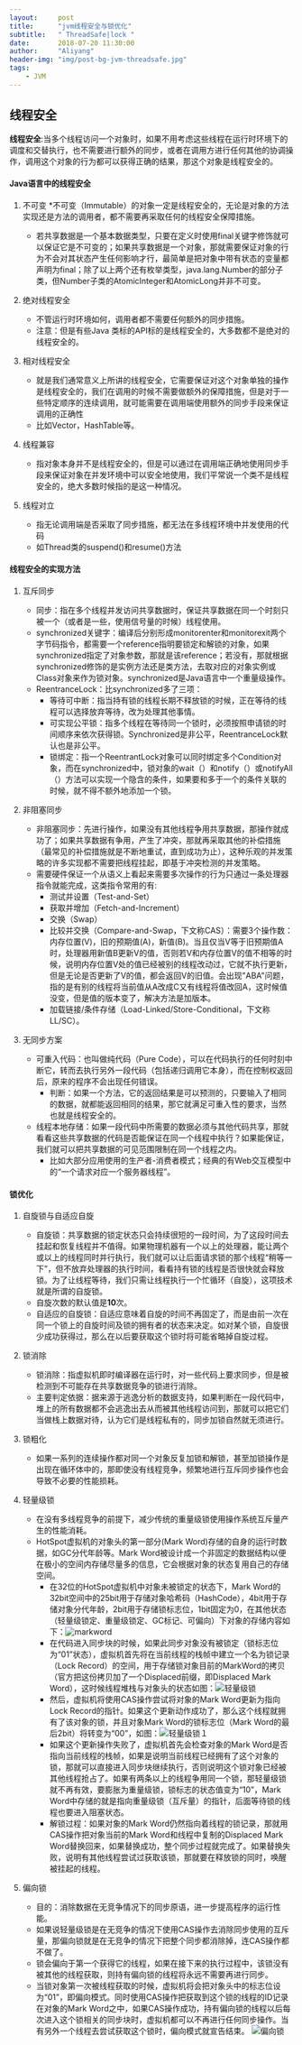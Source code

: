 ```yaml
---
layout:     post
title:      "jvm线程安全与锁优化"
subtitle:   " ThreadSafe|lock "
date:       2018-07-20 11:30:00
author:     "Aliyang"
header-img: "img/post-bg-jvm-threadsafe.jpg"
tags:
    - JVM
---
```

## 线程安全
**线程安全**:当多个线程访问一个对象时，如果不用考虑这些线程在运行时环境下的调度和交替执行，也不需要进行额外的同步，或者在调用方进行任何其他的协调操作，调用这个对象的行为都可以获得正确的结果，那这个对象是线程安全的。

#### Java语言中的线程安全
1. 不可变
	*不可变（Immutable）的对象一定是线程安全的，无论是对象的方法实现还是方法的调用者，都不需要再采取任何的线程安全保障措施。
	* 若共享数据是一个基本数据类型，只要在定义时使用final关键字修饰就可以保证它是不可变的；如果共享数据是一个对象，那就需要保证对象的行为不会对其状态产生任何影响才行，最简单是把对象中带有状态的变量都声明为final；除了以上两个还有枚举类型，java.lang.Number的部分子类，但Number子类的AtomicInteger和AtomicLong并非不可变。

2. 绝对线程安全
	* 不管运行时环境如何，调用者都不需要任何额外的同步措施。
	* 注意：但是有些Java 类标的API标的是线程安全的，大多数都不是绝对的线程安全的。

3. 相对线程安全
	* 就是我们通常意义上所讲的线程安全，它需要保证对这个对象单独的操作是线程安全的，我们在调用的时候不需要做额外的保障措施，但是对于一些特定顺序的连续调用，就可能需要在调用端使用额外的同步手段来保证调用的正确性
	* 比如Vector，HashTable等。
4. 线程兼容
	* 指对象本身并不是线程安全的，但是可以通过在调用端正确地使用同步手段来保证对象在并发环境中可以安全地使用，我们平常说一个类不是线程安全的，绝大多数时候指的是这一种情况。
5. 线程对立
	* 指无论调用端是否采取了同步措施，都无法在多线程环境中并发使用的代码
	* 如Thread类的suspend()和resume()方法

#### 线程安全的实现方法

1. 互斥同步
	* 同步：指在多个线程并发访问共享数据时，保证共享数据在同一个时刻只被一个（或者是一些，使用信号量的时候）线程使用。
	* synchronized关键字：编译后分别形成monitorenter和monitorexit两个字节码指令，都需要一个reference指明要锁定和解锁的对象，如果synchronized指定了对象参数，那就是该reference；若没有，那就根据synchronized修饰的是实例方法还是类方法，去取对应的对象实例或Class对象来作为锁对象。synchronized是Java语言中一个重量级操作。
	* ReentranceLock：比synchronized多了三项：
		* 等待可中断：指当持有锁的线程长期不释放锁的时候，正在等待的线程可以选择放弃等待，改为处理其他事情。
		* 可实现公平锁：指多个线程在等待同一个锁时，必须按照申请锁的时间顺序来依次获得锁。Synchronized是非公平，ReentranceLock默认也是非公平。
		* 锁绑定：指一个ReentrantLock对象可以同时绑定多个Condition对象，而在synchronized中，锁对象的wait（）和notify（）或notifyAll（）方法可以实现一个隐含的条件，如果要和多于一个的条件关联的时候，就不得不额外地添加一个锁。

2. 非阻塞同步
	* 非阻塞同步：先进行操作，如果没有其他线程争用共享数据，那操作就成功了；如果共享数据有争用，产生了冲突，那就再采取其他的补偿措施（最常见的补偿措施就是不断地重试，直到成功为止），这种乐观的并发策略的许多实现都不需要把线程挂起，即基于冲突检测的并发策略。
	* 需要硬件保证一个从语义上看起来需要多次操作的行为只通过一条处理器指令就能完成，这类指令常用的有:
		* 测试并设置（Test-and-Set）
		* 获取并增加（Fetch-and-Increment）
		* 交换（Swap）
		* 比较并交换（Compare-and-Swap，下文称CAS）：需要3个操作数：内存位置(V)，旧的预期值(A)，新值(B)。当且仅当V等于旧预期值A时，处理器用新值B更新V的值，否则若V和内存位置V的值不相等的时候，说明内存位置V处的值已经被别的线程改动过，它就不执行更新，但是无论是否更新了V的值，都会返回V的旧值。会出现"ABA"问题，指的是有别的线程将当前值从A改成C又有线程将值改回A，这时候值没变，但是值的版本变了，解决方法是加版本。
		* 加载链接/条件存储（Load-Linked/Store-Conditional，下文称LL/SC）。

3. 无同步方案
	* 可重入代码：也叫做纯代码（Pure Code），可以在代码执行的任何时刻中断它，转而去执行另外一段代码（包括递归调用它本身），而在控制权返回后，原来的程序不会出现任何错误。
		* 判断：如果一个方法，它的返回结果是可以预测的，只要输入了相同的数据，就都能返回相同的结果，那它就满足可重入性的要求，当然也就是线程安全的。
	* 线程本地存储：如果一段代码中所需要的数据必须与其他代码共享，那就看看这些共享数据的代码是否能保证在同一个线程中执行？如果能保证，我们就可以把共享数据的可见范围限制在同一个线程之内。
		* 比如大部分应用使用的生产者-消费者模式；经典的有Web交互模型中的“一个请求对应一个服务器线程”。

#### 锁优化
1. 自旋锁与自适应自旋
	* 自旋锁：共享数据的锁定状态只会持续很短的一段时间，为了这段时间去挂起和恢复线程并不值得。如果物理机器有一个以上的处理器，能让两个或以上的线程同时并行执行，我们就可以让后面请求锁的那个线程“稍等一下”，但不放弃处理器的执行时间，看看持有锁的线程是否很快就会释放锁。为了让线程等待，我们只需让线程执行一个忙循环（自旋），这项技术就是所谓的自旋锁。
	* 自旋次数的默认值是**10**次。
	* 自适应的自旋锁：自适应意味着自旋的时间不再固定了，而是由前一次在同一个锁上的自旋时间及锁的拥有者的状态来决定。如对某个锁，自旋很少成功获得过，那么在以后要获取这个锁时将可能省略掉自旋过程。

2. 锁消除
	* 锁消除：指虚拟机即时编译器在运行时，对一些代码上要求同步，但是被检测到不可能存在共享数据竞争的锁进行消除。
	* 主要判定依据：据来源于逃逸分析的数据支持，如果判断在一段代码中，堆上的所有数据都不会逃逸出去从而被其他线程访问到，那就可以把它们当做栈上数据对待，认为它们是线程私有的，同步加锁自然就无须进行。

3. 锁粗化
	* 如果一系列的连续操作都对同一个对象反复加锁和解锁，甚至加锁操作是出现在循环体中的，那即使没有线程竞争，频繁地进行互斥同步操作也会导致不必要的性能损耗。

4. 轻量级锁
	* 在没有多线程竞争的前提下，减少传统的重量级锁使用操作系统互斥量产生的性能消耗。 
	* HotSpot虚拟机的对象头的第一部分(Mark Word)存储的自身的运行时数据，如GC分代年龄等。Mark Word被设计成一个非固定的数据结构以便在极小的空间内存储尽量多的信息，它会根据对象的状态复用自己的存储空间。
		* 在32位的HotSpot虚拟机中对象未被锁定的状态下，Mark Word的32bit空间中的25bit用于存储对象哈希码（HashCode），4bit用于存储对象分代年龄，2bit用于存储锁标志位，1bit固定为0，在其他状态（轻量级锁定、重量级锁定、GC标记、可偏向）下对象的存储内容如下：![markword](https://github.com/CoderAssassin/markdownImg/blob/master/JavaVM/MarkWord.png?raw=true)
		* 在代码进入同步块的时候，如果此同步对象没有被锁定（锁标志位为“01”状态），虚拟机首先将在当前线程的栈帧中建立一个名为锁记录（Lock Record）的空间，用于存储锁对象目前的MarkWord的拷贝（官方把这份拷贝加了一个Displaced前缀，即Displaced Mark Word），这时候线程堆栈与对象头的状态如图：![轻量级锁](https://github.com/CoderAssassin/markdownImg/blob/master/JavaVM/light_lock1.png?raw=true)
		* 然后，虚拟机将使用CAS操作尝试将对象的Mark Word更新为指向Lock Record的指针。如果这个更新动作成功了，那么这个线程就拥有了该对象的锁，并且对象Mark Word的锁标志位（Mark Word的最后2bit）将转变为“00”，如图：![轻量级锁１](https://github.com/CoderAssassin/markdownImg/blob/master/JavaVM/light_lock2.png?raw=true)
		* 如果这个更新操作失败了，虚拟机首先会检查对象的Mark Word是否指向当前线程的栈帧，如果是说明当前线程已经拥有了这个对象的锁，那就可以直接进入同步块继续执行，否则说明这个锁对象已经被其他线程抢占了。如果有两条以上的线程争用同一个锁，那轻量级锁就不再有效，要膨胀为重量级锁，锁标志的状态值变为“10”，Mark Word中存储的就是指向重量级锁（互斥量）的指针，后面等待锁的线程也要进入阻塞状态。
		* 解锁过程：如果对象的Mark Word仍然指向着线程的锁记录，那就用CAS操作把对象当前的Mark Word和线程中复制的Displaced Mark Word替换回来，如果替换成功，整个同步过程就完成了。如果替换失败，说明有其他线程尝试过获取该锁，那就要在释放锁的同时，唤醒被挂起的线程。

5. 偏向锁
	* 目的：消除数据在无竞争情况下的同步原语，进一步提高程序的运行性能。
	* 如果说轻量级锁是在无竞争的情况下使用CAS操作去消除同步使用的互斥量，那偏向锁就是在无竞争的情况下把整个同步都消除掉，连CAS操作都不做了。
	* 锁会偏向于第一个获得它的线程，如果在接下来的执行过程中，该锁没有被其他的线程获取，则持有偏向锁的线程将永远不需要再进行同步。
	* 当锁对象第一次被线程获取的时候，虚拟机将会把对象头中的标志位设为“01”，即偏向模式。同时使用CAS操作把获取到这个锁的线程的ID记录在对象的Mark Word之中，如果CAS操作成功，持有偏向锁的线程以后每次进入这个锁相关的同步块时，虚拟机都可以不再进行任何同步操作。当有另外一个线程去尝试获取这个锁时，偏向模式就宣告结束。
![偏向锁](https://github.com/CoderAssassin/markdownImg/blob/master/JavaVM/pianxiangsuo.png?raw=true)
